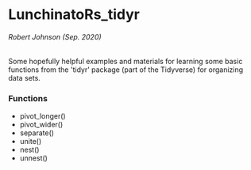 # LunchinatoRs_tidyr

###### *Robert Johnson (Sep. 2020)*


Some hopefully helpful examples and materials for learning some basic functions from the 'tidyr' package (part of the Tidyverse) for organizing data sets. 

### Functions
- pivot_longer()
- pivot_wider()
- separate()
- unite()
- nest()
- unnest()
